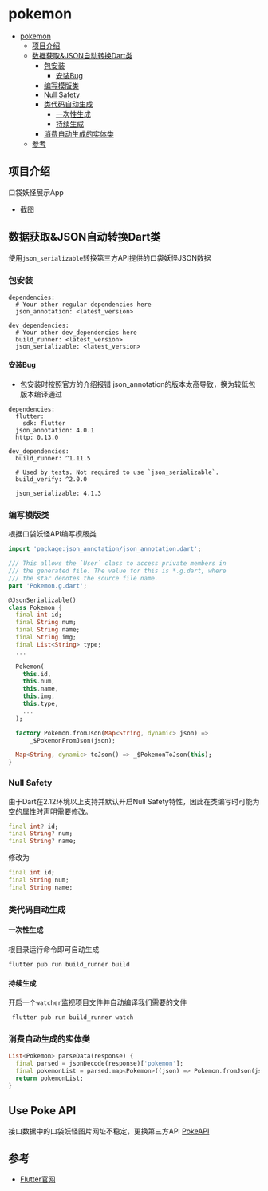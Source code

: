 # pokemon
- [pokemon](#pokemon)
  - [项目介绍](#项目介绍)
  - [数据获取&JSON自动转换Dart类](#数据获取json自动转换dart类)
    - [包安装](#包安装)
      - [安装Bug](#安装bug)
    - [编写模版类](#编写模版类)
    - [Null Safety](#null-safety)
    - [类代码自动生成](#类代码自动生成)
      - [一次性生成](#一次性生成)
      - [持续生成](#持续生成)
    - [消费自动生成的实体类](#消费自动生成的实体类)
  - [参考](#参考)
## 项目介绍
口袋妖怪展示App

- 截图



## 数据获取&JSON自动转换Dart类
使用`json_serializable`转换第三方API提供的口袋妖怪JSON数据

### 包安装

```
dependencies:
  # Your other regular dependencies here
  json_annotation: <latest_version>

dev_dependencies:
  # Your other dev_dependencies here
  build_runner: <latest_version>
  json_serializable: <latest_version>

```

#### 安装Bug
- 包安装时按照官方的介绍报错
json_annotation的版本太高导致，换为较低包版本编译通过 
```
dependencies:
  flutter:
    sdk: flutter
  json_annotation: 4.0.1
  http: 0.13.0

dev_dependencies:
  build_runner: ^1.11.5

  # Used by tests. Not required to use `json_serializable`.
  build_verify: ^2.0.0

  json_serializable: 4.1.3
```

### 编写模版类
根据口袋妖怪API编写模版类
```dart
import 'package:json_annotation/json_annotation.dart';

/// This allows the `User` class to access private members in
/// the generated file. The value for this is *.g.dart, where
/// the star denotes the source file name.
part 'Pokemon.g.dart';

@JsonSerializable()
class Pokemon {
  final int id;
  final String num;
  final String name;
  final String img;
  final List<String> type;
  ...

  Pokemon(
    this.id,
    this.num,
    this.name,
    this.img,
    this.type,
    ...
  );

  factory Pokemon.fromJson(Map<String, dynamic> json) =>
      _$PokemonFromJson(json);

  Map<String, dynamic> toJson() => _$PokemonToJson(this);
}

```

### Null Safety
由于Dart在2.12环境以上支持并默认开启Null Safety特性，因此在类编写时可能为空的属性时声明需要修改。
```dart
final int? id;
final String? num;
final String? name;
```
修改为
```dart
final int id;
final String num;
final String name;
```

### 类代码自动生成
#### 一次性生成
根目录运行命令即可自动生成
```
flutter pub run build_runner build
```
#### 持续生成
开启一个`watcher`监视项目文件并自动编译我们需要的文件
```
 flutter pub run build_runner watch
```

### 消费自动生成的实体类
```dart
List<Pokemon> parseData(response) {
  final parsed = jsonDecode(response)['pokemon'];
  final pokemonList = parsed.map<Pokemon>((json) => Pokemon.fromJson(json)).toList();
  return pokemonList;
}
```

## Use Poke API
接口数据中的口袋妖怪图片网址不稳定，更换第三方API
[PokeAPI]()
## 参考
- [Flutter官网](https://flutter.dev/docs/development/data-and-backend/json)